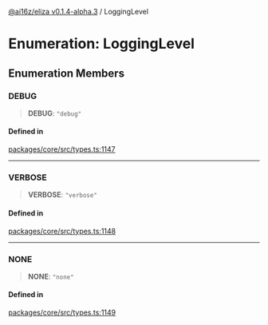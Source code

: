 [@ai16z/eliza v0.1.4-alpha.3](../index.md) / LoggingLevel

# Enumeration: LoggingLevel

## Enumeration Members

### DEBUG

> **DEBUG**: `"debug"`

#### Defined in

[packages/core/src/types.ts:1147](https://github.com/Sifchain/sa-eliza/blob/main/packages/core/src/types.ts#L1147)

***

### VERBOSE

> **VERBOSE**: `"verbose"`

#### Defined in

[packages/core/src/types.ts:1148](https://github.com/Sifchain/sa-eliza/blob/main/packages/core/src/types.ts#L1148)

***

### NONE

> **NONE**: `"none"`

#### Defined in

[packages/core/src/types.ts:1149](https://github.com/Sifchain/sa-eliza/blob/main/packages/core/src/types.ts#L1149)
